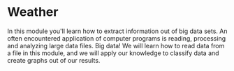 # Weather

In this module you'll learn how to extract information out of big data sets. An often encountered application of computer programs is reading, processing and analyzing large data files. Big data! We will learn how to read data from a file in this module, and we will apply our knowledge to classify data and create graphs out of our results.
